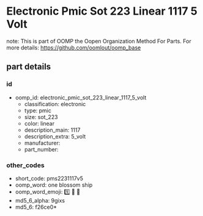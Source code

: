 # Electronic Pmic Sot 223 Linear 1117 5 Volt  

note: This is part of OOMP the Oopen Organization Method For Parts. For more details: https://github.com/oomlout/oomp_base

##  part details





### id
* oomp_id: electronic_pmic_sot_223_linear_1117_5_volt
  * classification: electronic
  * type: pmic
  * size: sot_223
  * color: linear
  * description_main: 1117
  * description_extra: 5_volt
  * manufacturer: 
  * part_number: 

### other_codes
* short_code: pms2231117v5
* oomp_word: one blossom ship
* oomp_word_emoji: :one: :blossom: :ship:
* md5_6_alpha: 9gixs
* md5_6: f26ce0* 